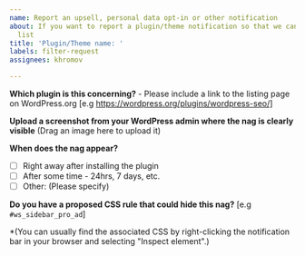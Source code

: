 ```yaml
---
name: Report an upsell, personal data opt-in or other notification
about: If you want to report a plugin/theme notification so that we can add it to the block
  list
title: 'Plugin/Theme name: '
labels: filter-request
assignees: khromov

---
```


**Which plugin is this concerning?** - Please include a link to the listing page on WordPress.org
[e.g https://wordpress.org/plugins/wordpress-seo/]

**Upload a screenshot from your WordPress admin where the nag is clearly visible**
(Drag an image here to upload it)

**When does the nag appear?**
- [ ] Right away after installing the plugin
- [ ] After some time - 24hrs, 7 days, etc.
- [ ] Other: (Please specify)

**Do you have a proposed CSS rule that could hide this nag?**
[e.g `#ws_sidebar_pro_ad`]

*(You can usually find the associated CSS by right-clicking the notification bar in your browser and selecting "Inspect element".)
